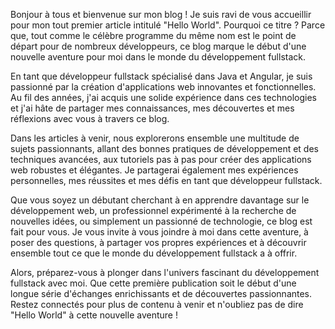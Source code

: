 Bonjour à tous et bienvenue sur mon blog ! Je suis ravi de vous accueillir pour mon tout premier article intitulé "Hello World". Pourquoi ce titre ? Parce que, tout comme le célèbre programme du même nom est le point de départ pour de nombreux développeurs, ce blog marque le début d'une nouvelle aventure pour moi dans le monde du développement fullstack.

En tant que développeur fullstack spécialisé dans Java et Angular, je suis passionné par la création d'applications web innovantes et fonctionnelles. Au fil des années, j'ai acquis une solide expérience dans ces technologies et j'ai hâte de partager mes connaissances, mes découvertes et mes réflexions avec vous à travers ce blog.

Dans les articles à venir, nous explorerons ensemble une multitude de sujets passionnants, allant des bonnes pratiques de développement et des techniques avancées, aux tutoriels pas à pas pour créer des applications web robustes et élégantes. Je partagerai également mes expériences personnelles, mes réussites et mes défis en tant que développeur fullstack.

Que vous soyez un débutant cherchant à en apprendre davantage sur le développement web, un professionnel expérimenté à la recherche de nouvelles idées, ou simplement un passionné de technologie, ce blog est fait pour vous. Je vous invite à vous joindre à moi dans cette aventure, à poser des questions, à partager vos propres expériences et à découvrir ensemble tout ce que le monde du développement fullstack a à offrir.

Alors, préparez-vous à plonger dans l'univers fascinant du développement fullstack avec moi. Que cette première publication soit le début d'une longue série d'échanges enrichissants et de découvertes passionnantes. Restez connectés pour plus de contenu à venir et n'oubliez pas de dire "Hello World" à cette nouvelle aventure !
